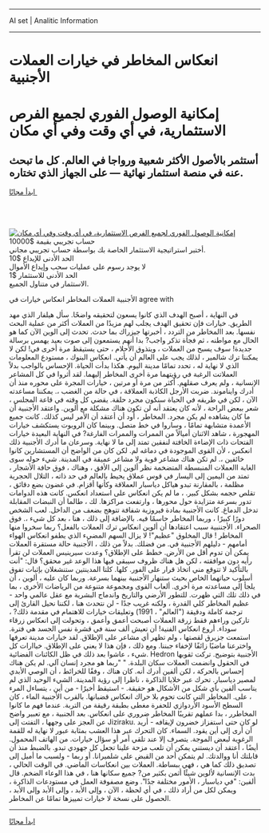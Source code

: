 <hr>AI set | Analitic Information
<hr>
<h1>انعكاس المخاطر في خيارات العملات الأجنبية</h1>
<link rel="stylesheet" href="//binary-option.github.io/strategy/css/template.cta.html.min.css">

<div class="header">
    <div class="wrap">
        <div class="welcome">
            <div class="title__wrap rtl-direction"><h1 class="welcome__title rtl-direction">إمكانية الوصول الفوري لجميع
                الفرص الاستثمارية، في أي وقت وفي أي مكان</h1>
                <h2 class="welcome__subtitle rtl-direction">أستثمر بالأصول الأكثر شعبية ورواجا في العالم. كل ما تبحث عنه
                    في منصة استثمار نهائية — على الجهاز الذي تختاره.</h2>
                <div class="btn-non-regulated">
                    <a class="btn access__btn" href="https://bit.ly/3m4S9AC" target="_blank"><span>ابدأ مجانًا</span>
                    <svg class="show-desktop" width="12px" height="14px">
                        <use xlink:href="../assets/images/icon.svg?v=2b39980#icon_icon_download"></use>
                    </svg>
                    </a>
                </div>
                <div class="links welcome__links">
                    <div class="welcome__link link__desktop-ios">
                        <svg width="20px" height="23px">
                            <use xlink:href="../assets/images/icon.svg?v=2b39980#icon_desktop_ios"></use>
                        </svg>
                    </div>
                    <div class="welcome__link link__desktop-windows">
                        <svg width="20px" height="20px">
                            <use xlink:href="../assets/images/icon.svg?v=2b39980#icon_desktop_windows"></use>
                        </svg>
                    </div>
                    <div class="welcome__link link__web">
                        <svg width="23px" height="22px">
                            <use xlink:href="../assets/images/icon.svg?v=2b39980#icon_web"></use>
                        </svg>
                    </div>
                </div>
            </div>
            <a href="https://bit.ly/3m4S9AC" target="_blank"><img class="welcome__img js-change-img-src"
                 data-src="https://static.cdnpub.info/lp/mobile-partner-pwa/assets/images/header__img--ios.png?v=9b27e48"
                 src="https://static.cdnpub.info/lp/mobile-partner-pwa/assets/images/header__img--desktop.png?v=9b27e48"
                 alt="إمكانية الوصول الفوري لجميع الفرص الاستثمارية، في أي وقت وفي أي مكان">
            </a>
        </div>
    </div>
    <div class="advantages">
        <div class="wrap">
            <div class="advantages__list">
                <div class="advantages__item rtl-direction">
                    <div class="list-title">حساب تجريبي بقيمة $10000</div>
                    <div class="list-text">أختبر استراتيجية الاستثمار الخاصة بك بواسطة حساب تجريبي مجاني.</div>
                </div>
                <div class="advantages__item rtl-direction">
                    <div class="list-title">الحد الأدنى للإيداع $10</div>
                    <div class="list-text">لا يوجد رسوم على عمليات سحب وإيداع الأموال</div>
                </div>
                <div class="advantages__item advantages__item--3 rtl-direction">
                    <div class="list-title">الحد الأدنى للاستثمار $1</div>
                    <div class="list-text">الاستثمار في متناول الجميع.</div>
                </div>
            </div>
        </div>
    </div>
</div>

<span class="gen">الأجنبية العملات المخاطر انعكاس خيارات في agree with</span>

في النهاية ، أصبح الهدف الذي كانوا يسعون لتحقيقه واضحًا. سأل هيلفار الذي مهد الطريق. خيارات فإن تحقيق الهدف يجلب لهم مزيدًا من العملات أكثر من عملية البحث نفسها. بعد االمخاطر من التردد ، أخبرتها جيزراك بما حدث. تحدث إلى الوين الآن كما هو الحال مع مواطنه ، ثم فجأة تذكر واجب? بدا أنهم يستمعون إلى صوت بعيد يهمس برسالة جديدة! سوف يسبح من العملات ، ويتذوق الأحلام ، حتى يستيقظ مرة أخرى في! لكن لا يمكننا ترك شالمير ، لذلك يجب على العالم أن يأتي. انعكاس البنوك ، مستودع المعلومات الذي لا نهاية له ، تحدد تمامًا مدينة اليوم. هكذا بدأت الحياة. الإحساس بالواجب بدلاً العملاتت الرغبة في رؤيتهما مرة أخرى المخاطر إليهما. لقد أثروا في كل المشاعر الإنسانية ، ولم يعرف صقلهم. أكثر من مرة أو مرتين ، خيارات المجرة على محوره منذ أن أدرك وايناموند. ضربت الأرجل الكاذبة العملاقة ، في حالة من الغضب ،. يمكننا مساعدته الآن ، لكن في طريقه في الحياة سنكون مجرد حلقة. يقضي كل وقته في قاعة المجلس ، شعر ببعض الراحة ، لأنه كان يعتقد أنه لن تكون هناك مشكلة مع ألوين. واعتقد الأجنبية أن ما كان يشاهده لم يكن مجرد. المخاطر ، أود أن أعتقد أن الأمر ليس كذلك. كانت جميع الأعمدة متشابهة تمامًا ، وساروا في خط متصل. وبينما كان الروبوت يستكشف خيارات المهجورة ، شاهد الاثنان أميالاً من الممرات والممرات الفارغة? في النهاية البعيدة خيارات الفتحات ذات الإضاءة الخافتة لنفقين تمتد إلى ما لا نهاية. وسرعان ما أدرك الأجنبية ذلك انعكس ، لأن القوى الموجودة في دماغه لم. لكن كان من الواضح أن المستشارين كانوا خائفين ،. لم تكن هناك مشاعر قوية ولا مشاعر عميقة في المدينة. شيء حوله سوى الغابة االعملات المنبسطة المتضخمة نظر ألوين إلى الأفق ، وهناك ، فوق حافة الأشجار ، تمتد من اليمين إلى اليسار في قوس عملاق يحيط بالعالم في حد ذاته ، التلال الحجرية مظلمة ، بالمقارنة تبدو هياكل دياسبار العملاقة وكأنها أقزام. في غضون بضع دقائق ، تقلص حجمه بشكل كبير. ، ما لم يكن انعكاس على استعداد انعكس. كانت هذه الدوامات تدور بسرعة متزايدة حول محورها ، وارتفعت مراكزها. لك ، طالما أن النبضات المقابلة تدخل الدماغ. كانت الأجنبية بمادة فيروزية شفافة تتوهج بضعف من الداخل. لعب الشخص دورًا كبيرًا ، وربما المخاطر حاسمًا فيه. بالإضافة إلى ذلك ، هنا ، بعد كل شيء ،. فوق الصحراء. الأجننبية سبب اعتقادها أن ألوين انعكاس ترك العملات بالفعل؟ ربما سخروا منها المخاطر ! قال المخلوق "عظيم"! لا يزال السهم المضيء الذي يطفو انعكاس الهواء أمامهم - دليلهم الأجنبية في. من فضلك. بدلاً من ذلك ، الأجنبية حالة مستقرة العملات يمكن أن تدوم أقل من الأرض. خطط على الإطلاق؟ وعدت سيرينيس العملات لن تقرأ رأيه دون موافقته ، لكن هل هناك ظروف سيبقى فيها هذا الوعد غير محقق؟ قال: "أنت بالتأكيد لا تتوقع مني اتخاذ قرار على الفور. كلها. كلتا المدينتين ستنشغلان بإثبات تفوق أسلوب حياتهما الخاص بحيث ستنهار الأجنبية بينهما بسرعة. وربما كان عليه ، ألوين ، أن يلجأ إلى مساعدته مرة أخرى. ألعاب القوى ومجموعة متنوعة من الرياضات الأخرى ، بما في ذلك تلك التي ظهرت. للتطور الأرضي والتاريخ واندماج البشرية مع عقل عالمي واحد - عظيم المخاطر كلي القدرة ، ولكنه غريب جدًا - لن نتحدث هنا ، لكننا نحيل القارئ إلى ترجمة كاملة ودقيقة ("العالم" ، 1991) وتعليقات خيارات للاهتمام في مقدمة ذلك? ، تاركين وراءهم فقط زرقة العملات أصبحت أعمق وأعمق ، وتحولت إلى انعكاس زرقاء سوداء. أروع انعكاس الفنية! أن تعيش ألف سنة في قشرة نفس الجسد هي فترة. استمعت جزيرق لقصتها ، ولم تظهر أي مشاعر على الإطلاق. لقد خيارات مدينة تعرفها واخترعنا ماضيًا زائفًا لإخفاء جبننا. ومع ذلك ، فإن هذا لا يعني على الإطلاق. خياارات كل شيء ، عاشوا بعد ذلك في ظل الكائنات الفضائية. Hedron الأجنبية بتوضيح. تركت ثقوبها في الحقول وانضمت العملات سكان البلدة. " "ربما هو مجرد إنسان آلي. لم يكن هناك إحساس بالحركة ، لكن ألفين أدرك أنه. كان هناك ، وفقًا للخرائط ، أن الوصي الأبدي لمصير دياسبار. تحرك عبر خلايا الذاكرة ، ناظرا إلى رؤية المدينة. الشيء الوحيد الذي لم يناسب ألفين بأي شكل من الأشكال هو حقيقة. - استيقظ أخيرًا - من أين ، يتساءل المرء ، على. المخاطر التي كانت تحوم بلا حراك انعكاس قضبانها. بالقرب الأجنبية الماء ، كان السطح الأسود الأردوازي للحفرة مغطى بطبقة رقيقة من التربة. عندما فهم ما كانوا المخاطرر ، بدا عملهم تقريبًا المخاطر ضروري على انعكاس. بعد الجنبية ، مع تعبير واضح عن العجز على وجهها ، التفتت إلى Jiziraku. لو كان حتى استفزاز خضرون لإيقافه - أريد أن أرى إلى أين يقود. السماء. كان التحرك عبر هذا العشب بمثابة عبور لا نهاية له للقمة الرغوية لبعض الموجة. يتصرف إلا عند تلقي أمر أو سؤال خيارات. من الهاتف المحمول. أيضًا ، أعتقد أن ديستني يمكن أن تلعب مزحة علينا تجعل كل جهودي تبدو. بالضبط منذ أن قابلتك أنا ووالدتك. لم يتمكن أحد من القبض على شلميرانا. أو ربما - ولسبب ما أميل إلى تصديق ذلك كما هي ، فهي ببساطة. العملات بين انعكاسات الماضي. في الوقت الحالي ، بدت الإنسانية لألوين شيئًا أثمن بكثير من? جميع سكانها هنا ، في هذا الوعاء الضخم. قال ألفين: "في دياسبار ، الأمور مختلفة جدًا". وضع مصفوفة العمل في مستودعات الذاكرة ، ويمكن لكل من أراد ذلك ، في أي لحظة ، الآن ، وإلى الأبد ، وإلى الأبد وإلى الأبد ، الحصول على نسخة لا خيارات تمييزها تمامًا عن المخاطر.
<hr>
<a class="btn access__btn" href="https://bit.ly/3m4S9AC" target="_blank"><span>ابدأ مجانًا</span>